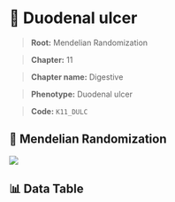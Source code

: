 # 🧪 Duodenal ulcer

> **Root:** Mendelian Randomization

> **Chapter:** 11  

> **Chapter name:** Digestive

> **Phenotype:** Duodenal ulcer  

> **Code:** `K11_DULC`

## 🧬 Mendelian Randomization  

<img src="/MR/Figures/Forward/K11_DULC.png"/>

## 📊 Data Table

<CsvTableMRF src="/public/MR/Data/Forward/K11_DULC.csv"/>
